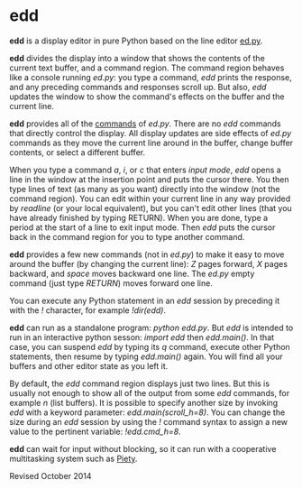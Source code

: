 
edd
===

**edd** is a display editor in pure Python based on the line editor
  [ed.py](ed.md).

**edd** divides the display into a window that shows the contents of
the current text buffer, and a command region. The command region
behaves like a console running *ed.py*: you type a command, *edd*
prints the response, and any preceding commands and responses scroll
up.  But also, *edd* updates the window to show the command's effects
on the buffer and the current line.

**edd** provides all of the [commands](ed.txt) of *ed.py*.  There are no *edd*
commands that directly control the display.  All display updates are
side effects of *ed.py* commands as they move the current line around
in the buffer, change buffer contents, or select a different buffer.

When you type a command *a*, *i*, or *c* that enters *input mode*,
*edd* opens a line in the window at the insertion point and puts the
cursor there.  You then type lines of text (as many as you want)
directly into the window (not the command region).  You can edit
within your current line in any way provided by *readline* (or your
local equivalent), but you can't edit other lines (that you have
already finished by typing RETURN).  When you are done, type a period
at the start of a line to exit input mode.  Then *edd* puts the cursor
back in the command region for you to type another command.

**edd** provides a few new commands (not in *ed.py*) to make it easy
to move around the buffer (by changing the current line): *Z* pages
forward, *X* pages backward, and *space* moves backward one line.  The
*ed.py* empty command (just type *RETURN*) moves forward one line.

You can execute any Python statement in an *edd* session by preceding
it with the *!* character, for example *!dir(edd)*.

**edd** can run as a standalone program: *python edd.py*.  But *edd*
is intended to run in an interactive python sesson: *import edd* then
*edd.main()*.  In that case, you can suspend *edd* by typing its *q*
command, execute other Python statements, then resume by typing
*edd.main()* again.  You will find all your buffers and other editor
state as you left it.

By default, the *edd* command region displays just two lines.  But
this is usually not enough to show all of the output from some *edd*
commands, for example *n* (list buffers).  It is possible to specify
another size by invoking *edd* with a keyword parameter:
*edd.main(scroll_h=8)*.   You can change the size during an
*edd* session by using the *!* command syntax to assign a new value
to the pertinent variable:  *!edd.cmd_h=8*.

**edd** can wait for input without blocking, so it can run with a
cooperative multitasking system such as [Piety](../piety/README.md).

Revised October 2014

